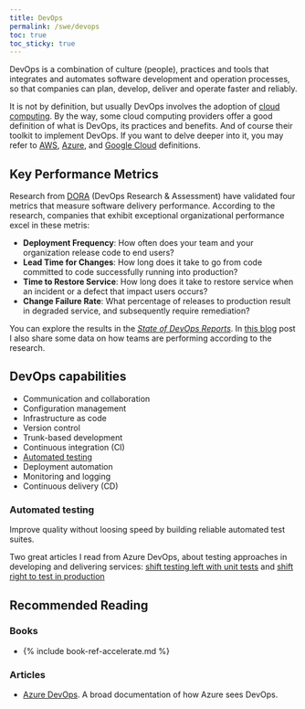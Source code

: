 ```yaml
---
title: DevOps
permalink: /swe/devops
toc: true
toc_sticky: true
---
```


DevOps is a combination of culture (people), practices and tools that integrates and automates software development and operation processes, so that companies can plan, develop, deliver and operate faster and reliably.

It is not by definition, but usually DevOps involves the adoption of [cloud computing](/swe/cloud-computing). By the way, some cloud computing providers offer a good definition of what is DevOps, its practices and benefits. And of course their toolkit to implement DevOps. If you want to delve deeper into it, you may refer to [AWS](https://aws.amazon.com/devops/what-is-devops/), [Azure](https://azure.microsoft.com/en-us/resources/cloud-computing-dictionary/what-is-devops/), and [Google Cloud](https://cloud.google.com/devops/) definitions.

## Key Performance Metrics

Research from [DORA](https://www.devops-research.com) (DevOps Research & Assessment) have validated four metrics that measure software delivery performance. According to the research, companies that exhibit exceptional organizational performance excel in these metris:

- **Deployment Frequency**: How often does your team and your organization release code to end users?
- **Lead Time for Changes**: How long does it take to go from code committed to code successfully running into production?
- **Time to Restore Service**: How long does it take to restore service when an incident or a defect that impact users occurs?
- **Change Failure Rate**: What percentage of releases to production result in degraded service, and subsequently require remediation?

You can explore the results in the [*State of DevOps Reports*](https://www.devops-research.com/research.html). In [this blog](/software-delivery-performance-metrics) post I also share some data on how teams are performing according to the research.

## DevOps capabilities

- Communication and collaboration
- Configuration management
- Infrastructure as code
- Version control
- Trunk-based development
- Continuous integration (CI)
- [Automated testing](#automated-testing)
- Deployment automation
- Monitoring and logging
- Continuous delivery (CD)

### Automated testing

Improve quality without loosing speed by building reliable automated test suites.

Two great articles I read from Azure DevOps, about testing approaches in developing and delivering services: [shift testing left with unit tests](https://docs.microsoft.com/en-us/devops/develop/shift-left-make-testing-fast-reliable) and [shift right to test in production](https://docs.microsoft.com/en-us/devops/deliver/shift-right-test-production)

## Recommended Reading

### Books

- {% include book-ref-accelerate.md %}

### Articles

- [Azure DevOps](https://docs.microsoft.com/en-us/azure/devops). A broad documentation of how Azure sees DevOps. 